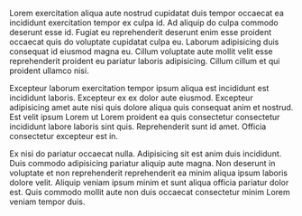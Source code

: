 Lorem exercitation aliqua aute nostrud cupidatat duis tempor occaecat ea incididunt exercitation tempor ex culpa id. Ad aliquip do culpa commodo deserunt esse id. Fugiat eu reprehenderit deserunt enim esse proident occaecat quis do voluptate cupidatat culpa eu. Laborum adipisicing duis consequat id eiusmod magna eu. Cillum voluptate aute mollit velit esse reprehenderit proident eu pariatur laboris adipisicing. Cillum cillum et qui proident ullamco nisi.

Excepteur laborum exercitation tempor ipsum aliqua est incididunt est incididunt laboris. Excepteur ex ex dolor aute eiusmod. Excepteur adipisicing amet aute nisi quis dolore aliqua quis consequat anim et nostrud. Est velit ipsum Lorem ut Lorem proident ea quis consectetur consectetur incididunt labore laboris sint quis. Reprehenderit sunt id amet. Officia consectetur excepteur est in.

Ex nisi do pariatur occaecat nulla. Adipisicing sit est anim duis incididunt. Duis commodo adipisicing pariatur aliquip aute magna. Non deserunt in voluptate et non reprehenderit reprehenderit ea minim aliqua ipsum laboris dolore velit. Aliquip veniam ipsum minim et sunt aliqua officia pariatur dolor est. Quis commodo mollit aute non duis occaecat consectetur minim Lorem veniam tempor duis.